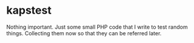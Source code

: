 kapstest
========

Nothing important. Just some small PHP code that I write to test random things. Collecting them now so that they can be referred later.

